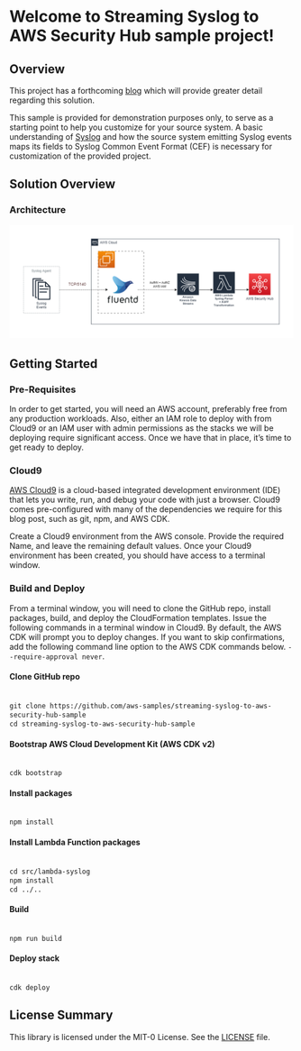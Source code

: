 # Welcome to Streaming Syslog to AWS Security Hub sample project!

## Overview

This project has a forthcoming [blog](https://aws.amazon.com/blogs/) which will provide greater detail regarding this solution.

This sample is provided for demonstration purposes only, to serve as a starting point to help you customize for your source system. A basic understanding of [Syslog](https://en.wikipedia.org/wiki/Syslog) and how the source system emitting Syslog events maps its fields to Syslog Common Event Format (CEF) is necessary for customization of the provided project.

## Solution Overview

### Architecture

<img src="./images/syslog-security-hub.png">

## Getting Started

### Pre-Requisites

In order to get started, you will need an AWS account, preferably free from any production workloads. Also, either an IAM role to deploy with from Cloud9 or an IAM user with admin permissions as the stacks we will be deploying require significant access.
Once we have that in place, it’s time to get ready to deploy.

### Cloud9
[AWS Cloud9](https://aws.amazon.com/cloud9/) is a cloud-based integrated development environment (IDE) that lets you write, run, and debug your code with just a browser. Cloud9 comes pre-configured with many of the dependencies we require for this blog post, such as git, npm, and AWS CDK.

Create a Cloud9 environment from the AWS console. Provide the required Name, and leave the remaining default values. Once your Cloud9 environment has been created, you should have access to a terminal window.

### Build and Deploy

From a terminal window, you will need to clone the GitHub repo, install packages, build, and deploy the CloudFormation templates. Issue the following commands in a terminal window in Cloud9. By default, the AWS CDK will prompt you to deploy changes. If you want to skip confirmations, add the following command line option to the AWS CDK commands below.  <code>--require-approval never</code>.

#### Clone GitHub repo
<pre><code>
git clone https://github.com/aws-samples/streaming-syslog-to-aws-security-hub-sample
cd streaming-syslog-to-aws-security-hub-sample
</code></pre>

#### Bootstrap AWS Cloud Development Kit (AWS CDK v2)
<pre><code>
cdk bootstrap
</code></pre>

#### Install packages
<pre><code>
npm install
</code></pre>

#### Install Lambda Function packages
<pre><code>
cd src/lambda-syslog
npm install
cd ../..
</code></pre>

#### Build
<pre><code>
npm run build
</code></pre>

#### Deploy stack
<pre><code>
cdk deploy
</code></pre>

## License Summary

This library is licensed under the MIT-0 License. See the [LICENSE](./LICENSE) file.